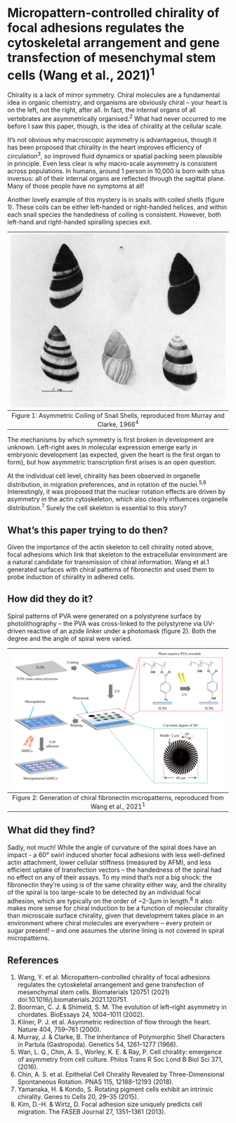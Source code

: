 # Micropattern-controlled chirality of focal adhesions regulates the cytoskeletal arrangement and gene transfection of mesenchymal stem cells (Wang et al., 2021)<sup>1</sup>

Chirality is a lack of mirror symmetry. Chiral molecules are a fundamental idea in organic chemistry, and organisms are obviously chiral – your heart is on the left, not the right, after all. In fact, the internal organs of all vertebrates are asymmetrically organised.<sup>2</sup> What had never occurred to me before I saw this paper, though, is the idea of chirality at the cellular scale. 

It’s not obvious why macroscopic asymmetry is advantageous, though it has been proposed that chirality in the heart improves efficiency of circulation<sup>3</sup>, so improved fluid dynamics or spatial packing seem plausible in principle. Even less clear is why macro-scale asymmetry is consistent across populations. In humans, around 1 person in 10,000 is born with situs inversus: all of their internal organs are reflected through the sagittal plane. Many of those people have no symptoms at all!

Another lovely example of this mystery is in snails with coiled shells (figure 1). These coils can be either left-handed or right-handed helices, and within each snail species the handedness of coiling is consistent. However, both left-hand and right-handed spiralling species exit.
 
|![](/assets/cell-chirality/snail-shells.png)|
|:--:|
|Figure 1: Asymmetric Coiling of Snail Shells, reproduced from Murray and Clarke, 1966<sup>4</sup>|

The mechanisms by which symmetry is first broken in development are unknown. Left-right axes in molecular expression emerge early in embryonic development (as expected, given the heart is the first organ to form), but how asymmetric transcription first arises is an open question.

At the individual cell level, chirality has been observed in organelle distribution, in migration preferences, and in rotation of the nuclei.<sup>5,6</sup> Interestingly, it was proposed that the nuclear rotation effects are driven by asymmetry in the actin cytoskeleton,  which also clearly influences organelle distribution.<sup>7</sup> Surely the cell skeleton is essential to this story? 
 
## What’s this paper trying to do then?
Given the importance of the actin skeleton to cell chirality noted above, focal adhesions which link that skeleton to the extracellular environment are a natural candidate for transmission of chiral information. Wang et al.1 generated surfaces with chiral patterns of fibronectin and used them to probe induction of chirality in adhered cells.

## How did they do it?
Spiral patterns of PVA were generated on a polystyrene surface by photolithography – the PVA was cross-linked to the polystyrene via UV-driven reactive of an azide linker under a photomask (figure 2). Both the degree and the angle of spiral were varied.
 
|![](/assets/cell-chirality/Micropatterning.png)|
|:--:|
|Figure 2: Generation of chiral fibronectin micropatterns, reproduced from Wang et al., 2021<sup>1</sup>|

## What did they find? 
Sadly, not much! While the angle of curvature of the spiral does have an impact - a 60° swirl induced shorter focal adhesions with less well-defined actin attachment, lower cellular stiffness (measured by AFM), and less efficient uptake of transfection vectors – the handedness of the spiral had no effect on any of their assays. To my mind that’s not a big shock: the fibronectin they’re using is of the same chirality either way, and the chirality of the spiral is too large-scale to be detected by an individual focal adhesion, which are typically on the order of ~2-3µm in length.<sup>8</sup> It also makes more sense for chiral induction to be a function of molecular chirality than microscale surface chirality, given that development takes place in an environment where chiral molecules are everywhere – every protein or sugar present! – and one assumes the uterine lining is not covered in spiral micropatterns. 

## References
1.  Wang, Y. et al. Micropattern-controlled chirality of focal adhesions regulates the cytoskeletal arrangement and gene transfection of mesenchymal stem cells. Biomaterials 120751 (2021) doi:10.1016/j.biomaterials.2021.120751.
2.  Boorman, C. J. & Shimeld, S. M. The evolution of left–right asymmetry in chordates. BioEssays 24, 1004–1011 (2002).
3.  Kilner, P. J. et al. Asymmetric redirection of flow through the heart. Nature 404, 759–761 (2000).
4.  Murray, J. & Clarke, B. The Inheritance of Polymorphic Shell Characters in Partula (Gastropoda). Genetics 54, 1261–1277 (1966).
5.  Wan, L. Q., Chin, A. S., Worley, K. E. & Ray, P. Cell chirality: emergence of asymmetry from cell culture. Philos Trans R Soc Lond B Biol Sci 371, (2016).
6.  Chin, A. S. et al. Epithelial Cell Chirality Revealed by Three-Dimensional Spontaneous Rotation. PNAS 115, 12188–12193 (2018).
7.  Yamanaka, H. & Kondo, S. Rotating pigment cells exhibit an intrinsic chirality. Genes to Cells 20, 29–35 (2015).
8.  Kim, D.-H. & Wirtz, D. Focal adhesion size uniquely predicts cell migration. The FASEB Journal 27, 1351–1361 (2013).






